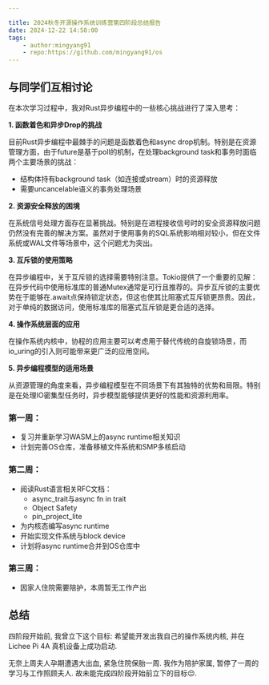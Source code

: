 ```yaml
---

title: 2024秋冬开源操作系统训练营第四阶段总结报告
date: 2024-12-22 14:58:00
tags:
    - author:mingyang91
    - repo:https://github.com/mingyang91/os
---
```


## 与同学们互相讨论

在本次学习过程中，我对Rust异步编程中的一些核心挑战进行了深入思考：

**1. 函数着色和异步Drop的挑战**

目前Rust异步编程中最棘手的问题是函数着色和async drop机制。特别是在资源管理方面，由于future是基于poll的机制，在处理background task和事务时面临两个主要场景的挑战：

- 结构体持有background task（如连接或stream）时的资源释放
- 需要uncancelable语义的事务处理场景

**2. 资源安全释放的困境**

在系统信号处理方面存在显著挑战。特别是在进程接收信号时的安全资源释放问题仍然没有完善的解决方案。虽然对于使用事务的SQL系统影响相对较小，但在文件系统或WAL文件等场景中，这个问题尤为突出。

**3. 互斥锁的使用策略**

在异步编程中，关于互斥锁的选择需要特别注意。Tokio提供了一个重要的见解：在异步代码中使用标准库的普通Mutex通常是可行且推荐的。异步互斥锁的主要优势在于能够在.await点保持锁定状态，但这也使其比阻塞式互斥锁更昂贵。因此，对于单纯的数据访问，使用标准库的阻塞式互斥锁是更合适的选择。

**4. 操作系统层面的应用**

在操作系统内核中，协程的应用主要可以考虑用于替代传统的自旋锁场景，而io_uring的引入则可能带来更广泛的应用空间。

**5. 异步编程模型的适用场景**

从资源管理的角度来看，异步编程模型在不同场景下有其独特的优势和局限。特别是在处理IO密集型任务时，异步模型能够提供更好的性能和资源利用率。

### **第一周：**

- 复习并重新学习WASM上的async runtime相关知识
- 计划完善OS仓库，准备移植文件系统和SMP多核启动

### **第二周：**

- 阅读Rust语言相关RFC文档：
    - async_trait与async fn in trait
    - Object Safety
    - pin_project_lite
- 为内核态编写async runtime
- 开始实现文件系统与block device
- 计划将async runtime合并到OS仓库中

### **第三周：**

- 因家人住院需要陪护，本周暂无工作产出

## 总结

四阶段开始前, 我曾立下这个目标: 希望能开发出我自己的操作系统内核, 并在 Lichee Pi 4A 真机设备上成功启动.

无奈上周夫人孕期遭遇大出血, 紧急住院保胎一周. 我作为陪护家属, 暂停了一周的学习与工作照顾夫人. 故未能完成四阶段开始前立下的目标😔.

